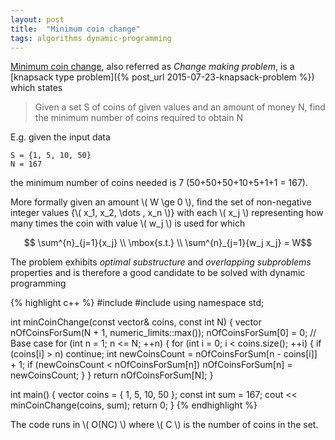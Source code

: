 ```yaml
---
layout: post
title:  "Minimum coin change"
tags: algorithms dynamic-programming
---
```


[Minimum coin change](https://en.wikipedia.org/wiki/Change-making_problem), also referred as *Change making problem*, is a [knapsack type problem]({% post_url 2015-07-23-knapsack-problem %}) which states

> Given a set S of coins of given values and an amount of money N, find the minimum number of coins required to obtain N

E.g. given the input data

    S = {1, 5, 10, 50}
    N = 167

the minimum number of coins needed is 7 (50+50+50+10+5+1+1 = 167).

More formally given an amount \\( W \ge 0 \\), find the set of non-negative integer values {\\( x_1, x_2, \dots , x_n \\)} with each \\( x_j \\) representing how many times the coin with value \\( w_j \\) is used for which

$$ \sum^{n}_{j=1}{x_j} \\
\mbox{s.t.} \\
\sum^{n}_{j=1}{w_j x_j} = W$$

The problem exhibits *optimal substructure* and *overlapping subproblems* properties and is therefore a good candidate to be solved with dynamic programming

{% highlight c++ %}
#include <iostream>
#include <vector>
using namespace std;

int minCoinChange(const vector<int>& coins, const int N) {
  vector<int> nOfCoinsForSum(N + 1, numeric_limits<int>::max());
  nOfCoinsForSum[0] = 0; // Base case
  for (int n = 1; n <= N; ++n) {
    for (int i = 0; i < coins.size(); ++i) {
      if (coins[i] > n)
        continue;
      int newCoinsCount = nOfCoinsForSum[n - coins[i]] + 1;
      if (newCoinsCount < nOfCoinsForSum[n])
        nOfCoinsForSum[n] = newCoinsCount;
    }
  }
  return nOfCoinsForSum[N];
}

int main() {
  vector<int> coins = { 1, 5, 10, 50 };
  const int sum = 167;
  cout << minCoinChange(coins, sum);
  return 0;
}
{% endhighlight %}

The code runs in \\( O(NC) \\) where \\( C \\) is the number of coins in the set.